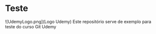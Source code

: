 # Teste

![UdemyLogo.png](Logo Udemy)
Este repositório serve de exemplo para teste do curso Git Udemy